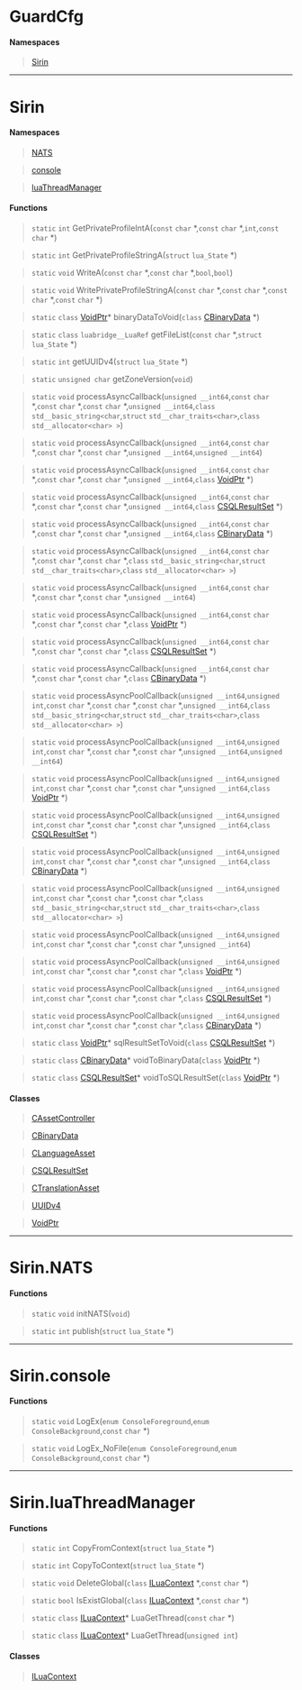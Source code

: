 # GuardCfg
 
#### Namespaces
 
> [Sirin](lua/threads/GuardCfg.md#Sirin)
 
---
# Sirin
 
#### Namespaces
 
> [NATS](lua/threads/GuardCfg.md#SirinNATS)
 
> [console](lua/threads/GuardCfg.md#Sirinconsole)
 
> [luaThreadManager](lua/threads/GuardCfg.md#SirinluaThreadManager)
 
#### Functions
 
> `static` `int` GetPrivateProfileIntA(`const` `char` *,`const` `char` *,`int`,`const` `char` *)
 
> `static` `int` GetPrivateProfileStringA(`struct` `lua_State` *)
 
> `static` `void` WriteA(`const` `char` *,`const` `char` *,`bool`,`bool`)
 
> `static` `void` WritePrivateProfileStringA(`const` `char` *,`const` `char` *,`const` `char` *,`const` `char` *)
 
> `static` `class` [VoidPtr](lua/classes/VoidPtr.md)* binaryDataToVoid(`class` [CBinaryData](lua/classes/CBinaryData.md) *)
 
> `static` `class` `luabridge__LuaRef` getFileList(`const` `char` *,`struct` `lua_State` *)
 
> `static` `int` getUUIDv4(`struct` `lua_State` *)
 
> `static` `unsigned char` getZoneVersion(`void`)
 
> `static` `void` processAsyncCallback(`unsigned __int64`,`const` `char` *,`const` `char` *,`const` `char` *,`unsigned __int64`,`class` `std__basic_string<char`,`struct` `std__char_traits<char>`,`class` `std__allocator<char> >`)
 
> `static` `void` processAsyncCallback(`unsigned __int64`,`const` `char` *,`const` `char` *,`const` `char` *,`unsigned __int64`,`unsigned __int64`)
 
> `static` `void` processAsyncCallback(`unsigned __int64`,`const` `char` *,`const` `char` *,`const` `char` *,`unsigned __int64`,`class` [VoidPtr](lua/classes/VoidPtr.md) *)
 
> `static` `void` processAsyncCallback(`unsigned __int64`,`const` `char` *,`const` `char` *,`const` `char` *,`unsigned __int64`,`class` [CSQLResultSet](lua/classes/CSQLResultSet.md) *)
 
> `static` `void` processAsyncCallback(`unsigned __int64`,`const` `char` *,`const` `char` *,`const` `char` *,`unsigned __int64`,`class` [CBinaryData](lua/classes/CBinaryData.md) *)
 
> `static` `void` processAsyncCallback(`unsigned __int64`,`const` `char` *,`const` `char` *,`const` `char` *,`class` `std__basic_string<char`,`struct` `std__char_traits<char>`,`class` `std__allocator<char> >`)
 
> `static` `void` processAsyncCallback(`unsigned __int64`,`const` `char` *,`const` `char` *,`const` `char` *,`unsigned __int64`)
 
> `static` `void` processAsyncCallback(`unsigned __int64`,`const` `char` *,`const` `char` *,`const` `char` *,`class` [VoidPtr](lua/classes/VoidPtr.md) *)
 
> `static` `void` processAsyncCallback(`unsigned __int64`,`const` `char` *,`const` `char` *,`const` `char` *,`class` [CSQLResultSet](lua/classes/CSQLResultSet.md) *)
 
> `static` `void` processAsyncCallback(`unsigned __int64`,`const` `char` *,`const` `char` *,`const` `char` *,`class` [CBinaryData](lua/classes/CBinaryData.md) *)
 
> `static` `void` processAsyncPoolCallback(`unsigned __int64`,`unsigned int`,`const` `char` *,`const` `char` *,`const` `char` *,`unsigned __int64`,`class` `std__basic_string<char`,`struct` `std__char_traits<char>`,`class` `std__allocator<char> >`)
 
> `static` `void` processAsyncPoolCallback(`unsigned __int64`,`unsigned int`,`const` `char` *,`const` `char` *,`const` `char` *,`unsigned __int64`,`unsigned __int64`)
 
> `static` `void` processAsyncPoolCallback(`unsigned __int64`,`unsigned int`,`const` `char` *,`const` `char` *,`const` `char` *,`unsigned __int64`,`class` [VoidPtr](lua/classes/VoidPtr.md) *)
 
> `static` `void` processAsyncPoolCallback(`unsigned __int64`,`unsigned int`,`const` `char` *,`const` `char` *,`const` `char` *,`unsigned __int64`,`class` [CSQLResultSet](lua/classes/CSQLResultSet.md) *)
 
> `static` `void` processAsyncPoolCallback(`unsigned __int64`,`unsigned int`,`const` `char` *,`const` `char` *,`const` `char` *,`unsigned __int64`,`class` [CBinaryData](lua/classes/CBinaryData.md) *)
 
> `static` `void` processAsyncPoolCallback(`unsigned __int64`,`unsigned int`,`const` `char` *,`const` `char` *,`const` `char` *,`class` `std__basic_string<char`,`struct` `std__char_traits<char>`,`class` `std__allocator<char> >`)
 
> `static` `void` processAsyncPoolCallback(`unsigned __int64`,`unsigned int`,`const` `char` *,`const` `char` *,`const` `char` *,`unsigned __int64`)
 
> `static` `void` processAsyncPoolCallback(`unsigned __int64`,`unsigned int`,`const` `char` *,`const` `char` *,`const` `char` *,`class` [VoidPtr](lua/classes/VoidPtr.md) *)
 
> `static` `void` processAsyncPoolCallback(`unsigned __int64`,`unsigned int`,`const` `char` *,`const` `char` *,`const` `char` *,`class` [CSQLResultSet](lua/classes/CSQLResultSet.md) *)
 
> `static` `void` processAsyncPoolCallback(`unsigned __int64`,`unsigned int`,`const` `char` *,`const` `char` *,`const` `char` *,`class` [CBinaryData](lua/classes/CBinaryData.md) *)
 
> `static` `class` [VoidPtr](lua/classes/VoidPtr.md)* sqlResultSetToVoid(`class` [CSQLResultSet](lua/classes/CSQLResultSet.md) *)
 
> `static` `class` [CBinaryData](lua/classes/CBinaryData.md)* voidToBinaryData(`class` [VoidPtr](lua/classes/VoidPtr.md) *)
 
> `static` `class` [CSQLResultSet](lua/classes/CSQLResultSet.md)* voidToSQLResultSet(`class` [VoidPtr](lua/classes/VoidPtr.md) *)
 
#### Classes
 
> [CAssetController](lua/classes/CAssetController.md)
 
> [CBinaryData](lua/classes/CBinaryData.md)
 
> [CLanguageAsset](lua/classes/CLanguageAsset.md)
 
> [CSQLResultSet](lua/classes/CSQLResultSet.md)
 
> [CTranslationAsset](lua/classes/CTranslationAsset.md)
 
> [UUIDv4](lua/classes/UUIDv4.md)
 
> [VoidPtr](lua/classes/VoidPtr.md)
 
---
# Sirin.NATS
 
#### Functions
 
> `static` `void` initNATS(`void`)
 
> `static` `int` publish(`struct` `lua_State` *)
 
---
# Sirin.console
 
#### Functions
 
> `static` `void` LogEx(`enum ConsoleForeground`,`enum ConsoleBackground`,`const` `char` *)
 
> `static` `void` LogEx_NoFile(`enum ConsoleForeground`,`enum ConsoleBackground`,`const` `char` *)
 
---
# Sirin.luaThreadManager
 
#### Functions
 
> `static` `int` CopyFromContext(`struct` `lua_State` *)
 
> `static` `int` CopyToContext(`struct` `lua_State` *)
 
> `static` `void` DeleteGlobal(`class` [ILuaContext](lua/classes/ILuaContext.md) *,`const` `char` *)
 
> `static` `bool` IsExistGlobal(`class` [ILuaContext](lua/classes/ILuaContext.md) *,`const` `char` *)
 
> `static` `class` [ILuaContext](lua/classes/ILuaContext.md)* LuaGetThread(`const` `char` *)
 
> `static` `class` [ILuaContext](lua/classes/ILuaContext.md)* LuaGetThread(`unsigned int`)
 
#### Classes
 
> [ILuaContext](lua/classes/ILuaContext.md)
 
